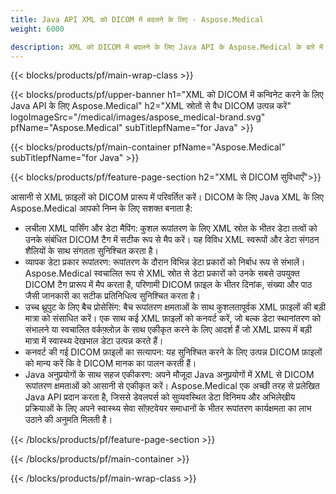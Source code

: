 ```yaml
---
title: Java API XML को DICOM में बदलने के लिए - Aspose.Medical
weight: 6000

description: XML को DICOM में बदलने के लिए Java API के Aspose.Medical के बारे में जानकारी
---
```


{{< blocks/products/pf/main-wrap-class >}}

{{< blocks/products/pf/upper-banner h1="XML को DICOM में कन्विनेट करने के लिए Java API के लिए Aspose.Medical" h2="XML स्रोतों से वैध DICOM उत्पन्न करें" logoImageSrc="/medical/images/aspose_medical-brand.svg" pfName="Aspose.Medical" subTitlepfName="for Java" >}}

{{< blocks/products/pf/main-container pfName="Aspose.Medical" subTitlepfName="for Java" >}}

{{< blocks/products/pf/feature-page-section h2="XML से DICOM सुविधाएँ">}}

<p>आसानी से XML फ़ाइलों को DICOM प्रारूप में परिवर्तित करें। DICOM के लिए Java XML के लिए Aspose.Medical आपको निम्न के लिए सशक्त बनाता है:</p>

<ul>
<li>लचीला XML पार्सिंग और डेटा मैपिंग: कुशल रूपांतरण के लिए XML स्रोत के भीतर डेटा तत्वों को उनके संबंधित DICOM टैग में सटीक रूप से मैप करें। यह विविध XML स्वरूपों और डेटा संगठन शैलियों के साथ संगतता सुनिश्चित करता है।</li>
<li>व्यापक डेटा प्रकार रूपांतरण: रूपांतरण के दौरान विभिन्न डेटा प्रकारों को निर्बाध रूप से संभालें। Aspose.Medical स्वचालित रूप से XML स्रोत से डेटा प्रकारों को उनके सबसे उपयुक्त DICOM टैग प्रारूप में मैप करता है, परिणामी DICOM फ़ाइल के भीतर दिनांक, संख्या और पाठ जैसी जानकारी का सटीक प्रतिनिधित्व सुनिश्चित करता है।</li>
<li>उच्च थ्रूपुट के लिए बैच प्रोसेसिंग: बैच रूपांतरण क्षमताओं के साथ कुशलतापूर्वक XML फ़ाइलों की बड़ी मात्रा को संसाधित करें। एक साथ कई XML फ़ाइलों को कनवर्ट करें, जो बल्क डेटा स्थानांतरण को संभालने या स्वचालित वर्कफ़्लोज़ के साथ एकीकृत करने के लिए आदर्श हैं जो XML प्रारूप में बड़ी मात्रा में स्वास्थ्य देखभाल डेटा उत्पन्न करते हैं।</li>
<li>कनवर्ट की गई DICOM फ़ाइलों का सत्यापन: यह सुनिश्चित करने के लिए उत्पन्न DICOM फ़ाइलों को मान्य करें कि वे DICOM मानक का पालन करती हैं।</li>
<li>Java अनुप्रयोगों के साथ सहज एकीकरण: अपने मौजूदा Java अनुप्रयोगों में XML से DICOM रूपांतरण क्षमताओं को आसानी से एकीकृत करें। Aspose.Medical एक अच्छी तरह से प्रलेखित Java API प्रदान करता है, जिससे डेवलपर्स को सुव्यवस्थित डेटा विनिमय और अभिलेखीय प्रक्रियाओं के लिए अपने स्वास्थ्य सेवा सॉफ़्टवेयर समाधानों के भीतर रूपांतरण कार्यक्षमता का लाभ उठाने की अनुमति मिलती है।</li>
</ul>

{{< /blocks/products/pf/feature-page-section >}}

{{< /blocks/products/pf/main-container >}}

{{< /blocks/products/pf/main-wrap-class >}}